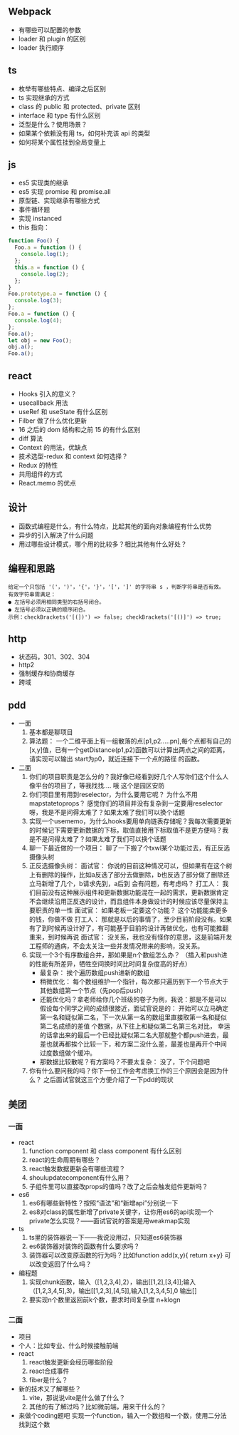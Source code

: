 ## Webpack

- 有哪些可以配置的参数
- loader 和 plugin 的区别
- loader 执行顺序

## ts

- 枚举有哪些特点、编译之后区别
- ts 实现继承的方式
- class 的 public 和 protected、private 区别
- interface 和 type 有什么区别
- 泛型是什么？使用场景？
- 如果某个依赖没有用 ts，如何补充该 api 的类型
- 如何将某个属性挂到全局变量上

## js

- es5 实现类的继承
- es5 实现 promise 和 promise.all
- 原型链、实现继承有哪些方式
- 事件循环题
- 实现 instanced
- this 指向：

```javascript
function Foo() {
  Foo.a = function () {
    console.log(1);
  };
  this.a = function () {
    console.log(2);
  };
}
Foo.prototype.a = function () {
  console.log(3);
};
Foo.a = function () {
  console.log(4);
};
Foo.a();
let obj = new Foo();
obj.a();
Foo.a();
```

## react

- Hooks 引入的意义？
- usecallback 用法
- useRef 和 useState 有什么区别
- Filber 做了什么优化更新
- 16 之后的 dom 结构和之前 15 的有什么区别
- diff 算法
- Context 的用法，优缺点
- 技术选型-redux 和 context 如何选择？
- Redux 的特性
- 共用组件的方式
- React.memo 的优点

## 设计

- 函数式编程是什么，有什么特点，比起其他的面向对象编程有什么优势
- 异步的引入解决了什么问题
- 用过哪些设计模式，哪个用的比较多？相比其他有什么好处？

## 编程和思路

```
给定一个只包括 '('，')'，'{'，'}'，'['，']' 的字符串 s ，判断字符串是否有效。
有效字符串需满足：
● 左括号必须用相同类型的右括号闭合。
● 左括号必须以正确的顺序闭合。
示例：checkBrackets('[(])') => false; checkBrackets('[()]') => true;
```

## http

- 状态码，301、302、304
- http2
- 强制缓存和协商缓存
- 跨域

## pdd
- 一面
  1. 基本都是聊项目
  2. 算法题：
  一个二维平面上有一组散落的点[p1,p2.....pn],每个点都有自己的[x,y]值，已有一个getDistance(p1,p2)函数可以计算出两点之间的距离，请实现可以输出 start为p0，就近连接下一个点的路径 的函数。
- 二面
  1. 你们的项目职责是怎么分的？我好像已经看到好几个人写你们这个什么人像平台的项目了，等我找找.... 哦  这个是园区安防
  2. 你们项目里有用到reselector，为什么要用它呢？ 为什么不用mapstatetoprops？ 感觉你们的项目并没有复杂到一定要用reselector呀，我是不是问得太难了？如果太难了我们可以换个话题
  3. 实现一个usememo，为什么hooks要用单向链表存储呢？我每次需要更新的时候记下需要更新数据的下标，取值直接用下标取值不是更方便吗？我是不是问得太难了？如果太难了我们可以换个话题
  4. 聊一下最近做的一个项目： 聊了一下搬了个txwl某个功能过去，有正反选摄像头树
  5. 正反选摄像头树： 
     面试官： 你说的目前这种情况可以，但如果有在这个树上有删除的操作，比如a反选了部分去做删除，b也反选了部分做了删除还立马新增了几个，b请求先到，a后到 会有问题，有考虑吗？
     打工人： 我们目前没有这种展示组件和更新数据功能混在一起的需求，更新数据肯定不会继续沿用正反选的设计，而且组件本身做设计的时候应该尽量保持主要职责的单一性
     面试官： 如果老板一定要这个功能？ 这个功能能卖更多的钱，你做不做
     打工人： 那就是以后的事情了，至少目前阶段没有。如果有了到时候再设计好了，有可能基于目前的设计再做优化，也有可能推翻重来，到时候再说
     面试官： 没关系，我也没有怪你的意思，这是前端开发工程师的通病，不会太关注一些并发情况带来的影响，没关系。
  7. 实现一个3个有序数组合并，那如果是n个数组怎么办？
    （插入和push进的性能有所差异，牺牲空间换时间比时间复杂度高的好点）
     - 最复杂： 挨个遍历数组push进新的数组
     - 稍微优化： 每个数组维护一个指针，每次都只遍历到下一个节点大于其他数组第一个节点（先pop后push）
     - 还能优化吗？拿老师给你几个班级的卷子为例，我说：那是不是可以假设每个同学之间的成绩很接近，面试官说是的： 开始可以立马确定第一名和疑似第二名，下一次从第一名的数组里直接取第一名和疑似第二名成绩的差值 个数据，从下往上和疑似第二名第三名对比， 幸运的话拿出来的最后一个已经比疑似第二名大那就整个都push进去，最差也就再都挨个比较一下，和方案二没什么差，最差也是再开个中间过度数组做个缓冲。
     - 那数据比较散呢？有方案吗？不要太复杂： 没了，下个问题吧
  6. 你有什么要问我的吗？你下一份工作会考虑换工作的三个原因会是因为什么？ 之后面试官就这三个方便介绍了一下pdd的现状


## 美团
### 一面
  - react
    1. function component 和 class component 有什么区别
    2. react的生命周期有哪些？
    3. react触发数据更新会有哪些流程？
    4. shoulupdatecomponent有什么用？
    5. 子组件里可以直接改props的值吗？改了之后会触发组件更新吗？
  - es6
    1. es6有哪些新特性？按照“语法”和“新增api”分别说一下
    2. es8对class的属性新增了private关键字，让你用es6的api实现一个private怎么实现？——面试官说的答案是用weakmap实现
  - ts
    1. ts里的装饰器说一下——我说没用过，只知道es6装饰器
    2. es6装饰器对装饰的函数有什么要求吗？
    3. 装饰器可以改变原函数的行为吗？比如function add(x,y){ return x+y} 可以改变返回了什么吗？
  - 编程题
    1. 实现chunk函数，输入（[1,2,3,4],2），输出[[1,2],[3,4]];输入（[1,2,3,4,5],3)，输出[[1,2,3],[4,5]],输入[1,2,3,4,5],0 输出[]
    2. 要实现n个数里返回前k个数，要求时间复杂度 n+klogn

### 二面
  - 项目
  - 个人：比如专业、什么时候接触前端
  - react
    1. react触发更新会经历哪些阶段
    2. react合成事件
    3. fiber是什么？
  - 新的技术又了解哪些？
    1. vite，那说说vite是什么做了什么？
    2. 其他的有了解过吗？比如微前端，用来干什么的？
  - 来做个coding题吧
    实现一个function，输入一个数组和一个数，使用二分法 找到这个数
